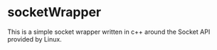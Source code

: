 # socketWrapper
This is a simple socket wrapper written in c++ around the Socket API provided by Linux. 
